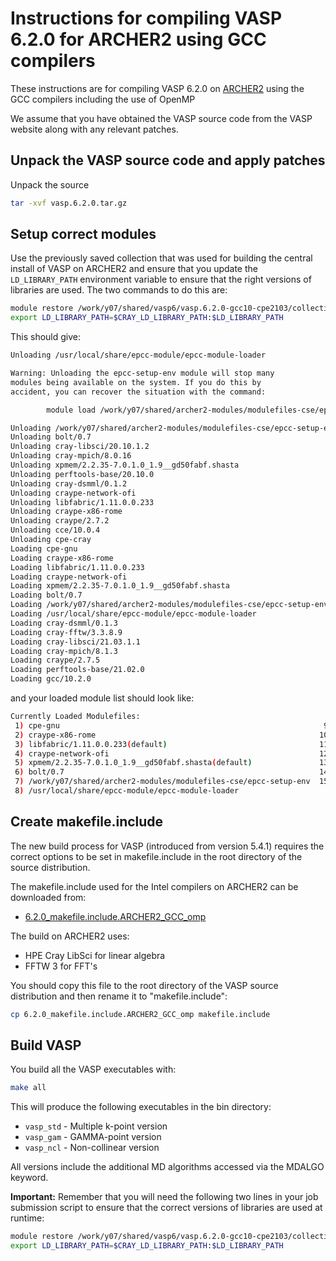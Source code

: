 Instructions for compiling VASP 6.2.0 for ARCHER2 using GCC compilers
=====================================================================

These instructions are for compiling VASP 6.2.0 on [ARCHER2](https://www.archer2.ac.uk)
using the GCC compilers including the use of OpenMP

We assume that you have obtained the VASP source code from the VASP website along
with any relevant patches.

Unpack the VASP source code and apply patches
---------------------------------------------

Unpack the source

```bash
tar -xvf vasp.6.2.0.tar.gz
```

Setup correct modules
---------------------

Use the previously saved collection that was used for building the central
install of VASP on ARCHER2 and ensure that you update the `LD_LIBRARY_PATH`
environment variable to ensure that the right versions of libraries are used.
The two commands to do this are:

```bash
module restore /work/y07/shared/vasp6/vasp.6.2.0-gcc10-cpe2103/collection/vasp.6.2.0-gcc10-cpe2103
export LD_LIBRARY_PATH=$CRAY_LD_LIBRARY_PATH:$LD_LIBRARY_PATH
```

This should give:

```bash
Unloading /usr/local/share/epcc-module/epcc-module-loader

Warning: Unloading the epcc-setup-env module will stop many
modules being available on the system. If you do this by
accident, you can recover the situation with the command:

        module load /work/y07/shared/archer2-modules/modulefiles-cse/epcc-setup-env

Unloading /work/y07/shared/archer2-modules/modulefiles-cse/epcc-setup-env
Unloading bolt/0.7
Unloading cray-libsci/20.10.1.2
Unloading cray-mpich/8.0.16
Unloading xpmem/2.2.35-7.0.1.0_1.9__gd50fabf.shasta
Unloading perftools-base/20.10.0
Unloading cray-dsmml/0.1.2
Unloading craype-network-ofi
Unloading libfabric/1.11.0.0.233
Unloading craype-x86-rome
Unloading craype/2.7.2
Unloading cce/10.0.4
Unloading cpe-cray
Loading cpe-gnu
Loading craype-x86-rome
Loading libfabric/1.11.0.0.233
Loading craype-network-ofi
Loading xpmem/2.2.35-7.0.1.0_1.9__gd50fabf.shasta
Loading bolt/0.7
Loading /work/y07/shared/archer2-modules/modulefiles-cse/epcc-setup-env
Loading /usr/local/share/epcc-module/epcc-module-loader
Loading cray-dsmml/0.1.3
Loading cray-fftw/3.3.8.9
Loading cray-libsci/21.03.1.1
Loading cray-mpich/8.1.3
Loading craype/2.7.5
Loading perftools-base/21.02.0
Loading gcc/10.2.0
```

and your loaded module list should look like:

```bash
Currently Loaded Modulefiles:
 1) cpe-gnu                                                           9) cray-dsmml/0.1.3        
 2) craype-x86-rome                                                  10) cray-fftw/3.3.8.9       
 3) libfabric/1.11.0.0.233(default)                                  11) cray-libsci/21.03.1.1   
 4) craype-network-ofi                                               12) cray-mpich/8.1.3        
 5) xpmem/2.2.35-7.0.1.0_1.9__gd50fabf.shasta(default)               13) craype/2.7.5            
 6) bolt/0.7                                                         14) perftools-base/21.02.0  
 7) /work/y07/shared/archer2-modules/modulefiles-cse/epcc-setup-env  15) gcc/10.2.0              
 8) /usr/local/share/epcc-module/epcc-module-loader     
```

Create makefile.include
-----------------------

The new build process for VASP (introduced from version 5.4.1) requires the
correct options to be set in makefile.include in the root directory of the
source distribution.

The makefile.include used for the Intel compilers on ARCHER2 can be downloaded from:

* [6.2.0_makefile.include.ARCHER2_GCC_omp](6.2.0_makefile.include.ARCHER2_GCC_omp)

The build on ARCHER2 uses:

* HPE Cray LibSci for linear algebra
* FFTW 3 for FFT's

You should copy this file to the root directory of the VASP source distribution
and then rename it to "makefile.include":

```bash
cp 6.2.0_makefile.include.ARCHER2_GCC_omp makefile.include
```

Build VASP
----------

You build all the VASP executables with:

```bash
make all
```

This will produce the following executables in the bin directory:

* `vasp_std` - Multiple k-point version
* `vasp_gam` - GAMMA-point version
* `vasp_ncl` - Non-collinear version

All versions include the additional MD algorithms accessed via the MDALGO keyword.

**Important:** Remember that you will need the following two lines in your job submission
script to ensure that the correct versions of libraries are used at runtime:

```bash
module restore /work/y07/shared/vasp6/vasp.6.2.0-gcc10-cpe2103/collection/vasp.6.2.0-gcc10-cpe2103
export LD_LIBRARY_PATH=$CRAY_LD_LIBRARY_PATH:$LD_LIBRARY_PATH
```
